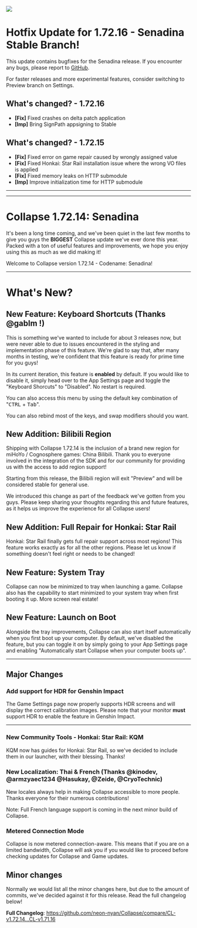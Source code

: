 ![](https://raw.githubusercontent.com/neon-nyan/CollapseLauncher-Page/main/images/banner202304.webp)

# Hotfix Update for 1.72.16 - Senadina Stable Branch!
This update contains bugfixes for the Senadina release. If you encounter any bugs, please report to [GitHub](https://github.com/neon-nyan/Collapse/issues/new/choose).

For faster releases and more experimental features, consider switching to Preview branch on Settings.

## What's changed? - 1.72.16
- **[Fix]** Fixed crashes on delta patch application
- **[Imp]** Bring SignPath appsigning to Stable

## What's changed? - 1.72.15
- **[Fix]** Fixed error on game repair caused by wrongly assigned value
- **[Fix]** Fixed Honkai: Star Rail installation issue where the wrong VO files is applied
- **[Fix]** Fixed memory leaks on HTTP submodule
- **[Imp]** Improve initialization time for HTTP submodule

***
***
# Collapse 1.72.14: Senadina
It's been a long time coming, and we've been quiet in the last few months to give you guys the **BIGGEST** Collapse update
we've ever done this year. Packed with a ton of useful features and improvements, we hope you enjoy using this as much as we did
making it!

Welcome to Collapse version 1.72.14 - Codename: Senadina! 

***

# What's New?
## New Feature: Keyboard Shortcuts (Thanks @gablm !)
This is something we've wanted to include for about 3 releases now, but were never able to due to issues encountered in
the styling and implementation phase of this feature. We're glad to say that, after many months in testing, we're confident
that this feature is ready for prime time for you guys!

In its current iteration, this feature is **enabled** by default. If you would like to disable it, simply head over to the
App Settings page and toggle the "Keyboard Shorcuts" to "Disabled". No restart is required.

You can also access this menu by using the default key combination of "<kbd>CTRL</kbd> + <kbd>Tab</kbd>".

You can also rebind most of the keys, and swap modifiers should you want.

## New Addition: Bilibili Region
Shipping with Collapse 1.72.14 is the inclusion of a brand new region for miHoYo / Cognosphere games: China Bilibili.
Thank you to everyone involved in the integration of the SDK and for our community for providing us with the access to add
region support!

Starting from this release, the Bilibili region will exit "Preview" and will be considered stable for general use.

We introduced this change as part of the feedback we've gotten from you guys. Please keep sharing your thoughts regarding this and future features, as it helps us improve the experience for all Collapse users!

## New Addition: Full Repair for Honkai: Star Rail 
Honkai: Star Rail finally gets full repair support across most regions! This feature works exactly as for all the other regions.
Please let us know if something doesn't feel right or needs to be changed!

## New Feature: System Tray
Collapse can now be minimized to tray when launching a game. Collapse also has the capability to start minimized to your
system tray when first booting it up. More screen real estate!

## New Feature: Launch on Boot
Alongside the tray improvements, Collapse can also start itself automatically when you first boot up your computer. By
default, we've disabled the feature, but you can toggle it on by simply going to your App Settings page and enabling 
"Automatically start Collapse when your computer boots up".

***

## Major Changes
### Add support for HDR for Genshin Impact 
The Game Settings page now properly supports HDR screens and will display the correct calibration images. Please note that
your monitor **must** support HDR to enable the feature in Genshin Impact.
***

### New Community Tools - Honkai: Star Rail: KQM
KQM now has guides for Honkai: Star Rail, so we've decided to include them in our launcher, with their blessing. Thanks!

### New Localization: Thai & French (Thanks @kinodev, @armzyaec1234 @Hasukay, @Zeide, @CryoTechnic)
New locales always help in making Collapse accessible to more people. Thanks everyone for their numerous contributions!

Note: Full French language support is coming in the next minor build of Collapse.

### Metered Connection Mode
Collapse is now metered connection-aware. This means that if you are on a limited bandwidth, Collapse will ask you if you
would like to proceed before checking updates for Collapse and Game updates.

## Minor changes
Normally we would list all the minor changes here, but due to the amount of commits, we've decided against it for this release.
Read the full changelog below!

**Full Changelog**: https://github.com/neon-nyan/Collapse/compare/CL-v1.72.14...CL-v1.71.16
